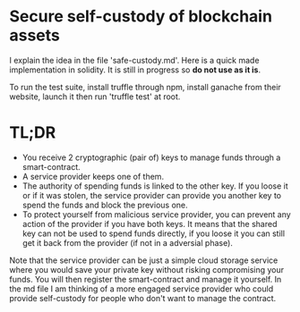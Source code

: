 # Secure self-custody of blockchain assets

I explain the idea in the file 'safe-custody.md'.
Here is a quick made implementation in solidity. It is still in progress so **do not use as it is**.

To run the test suite, install truffle through npm, install ganache from their website, launch it then run 'truffle test' at root.


# TL;DR
- You receive 2 cryptographic (pair of) keys to manage funds through a smart-contract.
- A service provider keeps one of them.
- The authority of spending funds is linked to the other key. If you loose it or if it was stolen, the service provider can provide you another key to spend the funds and block the previous one.
- To protect yourself from malicious service provider, you can prevent any action of the provider if you have both keys.
It means that the shared key can not be used to spend funds directly, if you loose it you can still get it back from the provider (if not in a adversial phase).

Note that the service provider can be just a simple cloud storage service where you would save your private key without risking compromising your funds. You will then register the smart-contract and manage it yourself. In the md file I am thinking of a more engaged service provider who could provide self-custody for people who don't want to manage the contract.
